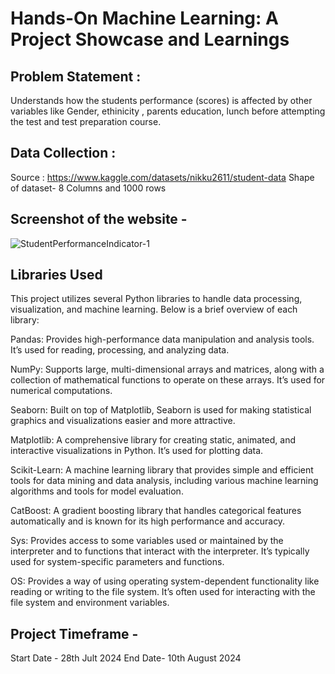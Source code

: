 # Hands-On Machine Learning: A Project Showcase and Learnings

## Problem Statement :
 Understands how the students performance (scores) is affected by other variables like Gender, ethinicity , parents education, lunch before attempting the test and test preparation course.

## Data Collection : 
Source : https://www.kaggle.com/datasets/nikku2611/student-data 
Shape of dataset- 8 Columns and 1000 rows

## Screenshot of the website -
![StudentPerformanceIndicator-1](https://github.com/user-attachments/assets/7e8d8545-16a0-4daa-a195-e7a91dc80adf)


## Libraries Used
This project utilizes several Python libraries to handle data processing, visualization, and machine learning. Below is a brief overview of each library:

Pandas: Provides high-performance data manipulation and analysis tools. It’s used for reading, processing, and analyzing data.

NumPy: Supports large, multi-dimensional arrays and matrices, along with a collection of mathematical functions to operate on these arrays. It’s used for numerical computations.

Seaborn: Built on top of Matplotlib, Seaborn is used for making statistical graphics and visualizations easier and more attractive.

Matplotlib: A comprehensive library for creating static, animated, and interactive visualizations in Python. It’s used for plotting data.

Scikit-Learn: A machine learning library that provides simple and efficient tools for data mining and data analysis, including various machine learning algorithms and tools for model evaluation.

CatBoost: A gradient boosting library that handles categorical features automatically and is known for its high performance and accuracy.

Sys: Provides access to some variables used or maintained by the interpreter and to functions that interact with the interpreter. It’s typically used for system-specific parameters and functions.

OS: Provides a way of using operating system-dependent functionality like reading or writing to the file system. It’s often used for interacting with the file system and environment variables.

## Project Timeframe -
Start Date - 28th Jult 2024
End Date- 10th August 2024





 

